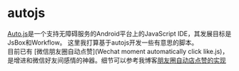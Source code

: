 # autojs
[Auto.js](https://github.com/hyb1996/Auto.js)是一个支持无障碍服务的Android平台上的JavaScript IDE，其发展目标是JsBox和Workflow。 这里我打算基于autojs开发一些有意思的脚本。     
目前已有 [微信朋友圈自动点赞](Wechat moment automatically click like.js)，是增进和微信好友间感情的神器。细节可以参考我博客[朋友圈自动店点赞的实现](https://xindoo.blog.csdn.net/article/details/88374664)

